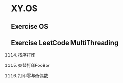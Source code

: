 # XY.OS

## Exercise OS 


## Exercise LeetCode MultiThreading 

1114. 按序打印 

1115. 交替打印FooBar

1116. 打印零与奇偶数


